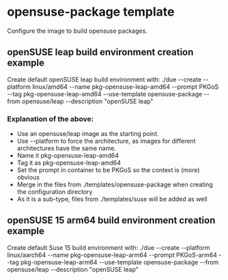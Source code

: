 # opensuse-package template

Configure the image to build opensuse packages.

## openSUSE leap build environment creation example
Create default openSUSE leap build environment with: ./due --create --platform linux/amd64    --name pkg-opensuse-leap-amd64 --prompt PKGoS        --tag pkg-opensuse-leap-amd64 --use-template opensuse-package  --from opensuse/leap                         --description "openSUSE leap"  

### Explanation of the above:
  * Use an opensuse/leap image as the starting point.
  * Use --platform to force the architecture, as images for different architectures have the same name.
  * Name it pkg-opensuse-leap-amd64
  * Tag it as pkg-opensuse-leap-amd64
  * Set the prompt in container to be PKGoS so the context is (more) obvious
  * Merge in the files from ./templates/opensuse-package when creating the configuration directory
  *  As it is a sub-type, files from ./templates/suse will be added as well

## openSUSE 15 arm64 build environment creation example
Create default Suse 15 build environment with: ./due --create --platform linux/aarch64  --name pkg-opensuse-leap-arm64 --prompt PKGoS-arm64  --tag pkg-opensuse-leap-arm64 --use-template opensuse-package  --from opensuse/leap                         --description "openSUSE leap"  

